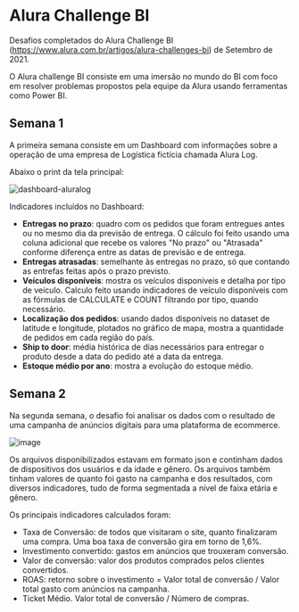 # Alura Challenge BI
Desafios completados do Alura Challenge BI (https://www.alura.com.br/artigos/alura-challenges-bi) de Setembro de 2021.

O Alura challenge BI consiste em uma imersão no mundo do BI com foco em resolver problemas propostos pela equipe da Alura usando ferramentas como Power BI.

## Semana 1
A primeira semana consiste em um Dashboard com informações sobre a operação de uma empresa de Logística fictícia chamada Alura Log.

Abaixo o print da tela principal:

![dashboard-aluralog](https://user-images.githubusercontent.com/4923677/132736751-acbe54ef-277c-4f16-907d-ac87672ba647.PNG)

Indicadores incluídos no Dashboard:
- **Entregas no prazo**: quadro com os pedidos que foram entregues antes ou no mesmo dia da previsão de entrega. O cálculo foi feito usando uma coluna adicional que recebe os valores "No prazo" ou "Atrasada" conforme diferença entre as datas de previsão e de entrega.
- **Entregas atrasadas**: semelhante às entregas no prazo, só que contando as entrefas feitas após o prazo previsto.
- **Veículos disponíveis**: mostra os veículos disponíveis e detalha por tipo de veículo. Calculo feito usando indicadores de veículo disponíveis com as fórmulas de CALCULATE e COUNT filtrando por tipo, quando necessário.
- **Localização dos pedidos**: usando dados disponíveis no dataset de latitude e longitude, plotados no gráfico de mapa, mostra a quantidade de pedidos em cada região do país.
- **Ship to door**: média histórica de dias necessários para entregar o produto desde a data do pedido até a data da entrega.
- **Estoque médio por ano**: mostra a evolução do estoque médio.

## Semana 2
Na segunda semana, o desafio foi analisar os dados com o resultado de uma campanha de anúncios digitais para uma plataforma de ecommerce.

![image](https://user-images.githubusercontent.com/4923677/134990575-b56ef81e-7f9c-4635-966f-f589c9fb78a6.png)

Os arquivos disponibilizados estavam em formato json e continham dados de dispositivos dos usuários e da idade e gênero. Os arquivos também tinham valores de quanto foi gasto na campanha e dos resultados, com diversos indicadores, tudo de forma segmentada a nível de faixa etária e gênero.

Os principais indicadores calculados foram:
- Taxa de Conversão: de todos que visitaram o site, quanto finalizaram uma compra. Uma boa taxa de conversão gira em torno de 1,6%.
- Investimento convertido: gastos em anúncios que trouxeram conversão.
- Valor de conversão: valor dos produtos comprados pelos clientes convertidos.
- ROAS: retorno sobre o investimento = Valor total de conversão / Valor total gasto com anúncios na campanha.
- Ticket Médio. Valor total de conversão / Número de compras.
